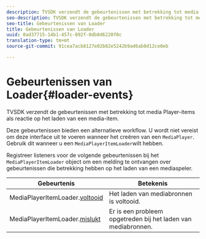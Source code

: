 ```yaml
---
description: TVSDK verzendt de gebeurtenissen met betrekking tot media Player-items als reactie op het laden van een media-item.
seo-description: TVSDK verzendt de gebeurtenissen met betrekking tot media Player-items als reactie op het laden van een media-item.
seo-title: Gebeurtenissen van Loader
title: Gebeurtenissen van Loader
uuid: 0ad37715-14b1-457c-892f-0db0d6220f0c
translation-type: tm+mt
source-git-commit: 91cea7acb8127e02b82e5242b9ad6ab0d12ce0eb

---
```



# Gebeurtenissen van Loader{#loader-events}

TVSDK verzendt de gebeurtenissen met betrekking tot media Player-items als reactie op het laden van een media-item.

Deze gebeurtenissen bieden een alternatieve workflow. U wordt niet vereist om deze interface uit te voeren wanneer het creëren van een `MediaPlayer`. Gebruik dit wanneer u een `MediaPlayerItemLoader`wilt hebben.

Registreer listeners voor de volgende gebeurtenissen bij het `MediaPlayerItemLoader` object om een melding te ontvangen over gebeurtenissen die betrekking hebben op het laden van een mediaspeler.

| Gebeurtenis | Betekenis |
|---|---|
| MediaPlayerItemLoader.[voltooid](https://help.adobe.com/en_US/primetime/api/psdk/asdoc-dhls_1.4/com/adobe/mediacore/MediaPlayerItemLoader.html#event:completed) | Het laden van mediabronnen is voltooid. |
| MediaPlayerItemLoader.[mislukt](https://help.adobe.com/en_US/primetime/api/psdk/asdoc-dhls_1.4/com/adobe/mediacore/MediaPlayerItemLoader.html#event:failed) | Er is een probleem opgetreden bij het laden van mediabronnen. |